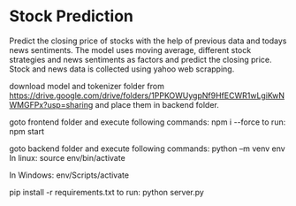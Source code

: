 # Stock Prediction
Predict the closing price of stocks with the help of previous data and todays news sentiments.
The model uses moving average, different stock strategies and news sentiments as factors and predict the closing price.
Stock and news data is collected using yahoo web scrapping.


download model and tokenizer folder from
https://drive.google.com/drive/folders/1PPKOWUygpNf9HfECWR1wLgiKwNWMGFPx?usp=sharing
and place them in backend folder.

goto frontend folder and execute following commands:
npm i --force
to run:
npm start

goto backend folder and execute following commands:
python –m venv env
In linux:
    source env/bin/activate

In Windows:
    env/Scripts/activate

pip install -r requirements.txt
to run:
python server.py
